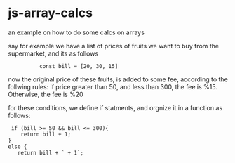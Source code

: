 # js-array-calcs
an example on how to do some calcs on arrays

say for example we have a list of prices of fruits we want to buy from the supermarket, and its as follows


              const bill = [20, 30, 15]
              
              
              
 now the original price of these fruits, is added to some fee, according to the follwing rules:
 if price greater than 50, and less  than 300, the fee is %15. Otherwise, the fee is %20
 
 for these conditions, we define if statments, and orgnize it in a function as follows:
 
 
 
 
     if (bill >= 50 && bill <= 300){
        return bill + 1;
    }
    else {
       return bill + ` + 1`;
